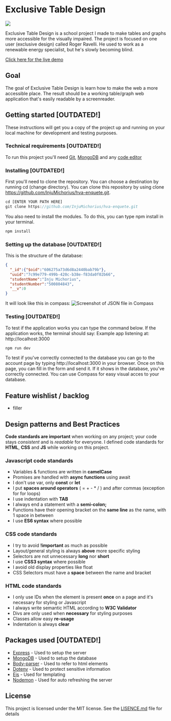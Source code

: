 # Exclusive Table Design
![](IMAGE)

Exclusive Table Design is a school project I made to make tables and graphs more accessible for the visually impaired. The project is focused on one user (exclusive design) called Roger Ravelli. He used to work as a renewable energy specialist, but he's slowly becoming blind.

[Click here for the live demo](https://injumichorius.github.io/exclusiveTableDesign)

## Goal
The goal of Exclusive Table Design is learn how to make the web a more accessible place. The result should be a working table/graph web application that's easily readable by a screenreader.

## Getting started [OUTDATED!]
These instructions will get you a copy of the project up and running on your local machine for development and testing purposes.

### Technical requirements [OUTDATED!]
To run this project you'll need [Git](https://git-scm.com/downloads), [MongoDB](https://www.mongodb.com) and any [code editor](https://code.visualstudio.com/download)

### Installing [OUTDATED!]
First you'll need to clone the repository. You can choose a destination by running cd (change directory). You can clone this repository by using clone https://github.com/InjuMichorius/hva-enquete.git.

```js
cd [ENTER YOUR PATH HERE]
git clone https://github.com/InjuMichorius/hva-enquete.git
```
You also need to install the modules. To do this, you can type npm install in your terminal.

```js
npm install
```
### Setting up the database [OUTDATED!]
This is the structure of the database:
```JSON
{
  "_id":{"$oid":"606275a73d6d8a2440bab79b"},
  "uuid":"7c99e779-499b-420c-b38e-f83da0f02b66",
  "studentName":"Inju Michorius",
  "studentNumber":"500804843",
  "__v":0
}
```

It will look like this in compass:
![Screenshot of JSON file in Compass](https://github.com/InjuMichorius/browser-technologies-2021/blob/master/public/img/documentation/databaseStructure)

### Testing [OUTDATED!]
To test if the application works you can type the command below. If the application works, the terminal should say: Example app listening at: http://localhost:3000
```js
npm run dev
```
To test if you've correctly connected to the database you can go to the account page by typing http://localhost:3000 in your browser. Once on this page, you can fill in the form and send it. If it shows in the database, you've correctly connected. You can use Compass for easy visual acces to your database.

## Feature wishlist / backlog
* filler

## Design patterns and Best Practices
__Code standards are important__ when working on any project; your code stays *consistent* and is *readable* for everyone. I defined code standards for __HTML__, __CSS__ and __JS__ while working on this project.

### Javascript code standards
* Variables & functions are written in __camelCase__
* Promises are handled with __async functions__ using await
* I don't use var, only __const__ or __let__
* I put __spaces around operators__ ( = + - * / ) and after commas (exception for for loops)
* I use indentation with __TAB__
* I always end a statement with a __semi-colon;__
* Functions have their opening bracket on the __same line__ as the name, with 1 space in between
* I use __ES6 syntax__ where possible

### CSS code standards
* I try to avoid __!important__ as much as possible
* Layout/general styling is always __above__ more specific styling
* Selectors are not unnecessary __long__ nor __short__
* I use __CSS3 syntax__ where possible
* I avoid old display properties like float
* CSS Selectors must have a __space__ between the name and bracket

### HTML code standards
* I only use IDs when the element is present __once__ on a page and it's necessary for styling or Javascript
* I always write semantic HTML according to __W3C Validator__
* Divs are only used when __necessary__ for styling purposes
* Classes allow easy __re-usage__
* Indentation is always __clear__

## Packages used [OUTDATED!]
* [Express](https://www.npmjs.com/package/express) - Used to setup the server
* [MongoDB](https://www.npmjs.com/package/mongodb) - Used to setup the database
* [Body-parser](https://www.npmjs.com/package/body-parser) - Used to refer to html elements
* [Dotenv](https://www.npmjs.com/package/dotenv) - Used to protect sensitive information
* [Ejs](https://www.npmjs.com/package/ejs) - Used for templating
* [Nodemon](https://www.npmjs.com/package/nodemon) - Used for auto refreshing the server

## License
This project is licensed under the MIT license. See the [LISENCE.md](https://github.com/InjuMichorius/Filmaholic/blob/master/LICENSE) file for details
